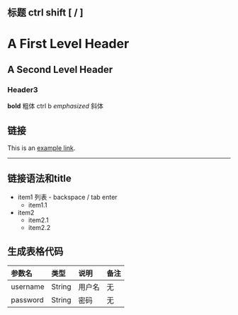 ## 标题 ctrl shift [ / ]

A First Level Header
===
A Second Level Header
---
### Header3

**bold** 粗体 ctrl b
*emphasized* 斜体

## 链接
This is an [example link](http://www.baidu.com "百度一下").
***
链接语法和title
---

- item1 列表 - backspace / tab enter
  - item1.1
- item2
  - item2.1
  - item2.2

## 生成表格代码
| 参数名   | 类型   | 说明   | 备注 |
| :------- | :----- | :----- | :--- |
| username | String | 用户名 | 无   |
| password | String | 密码   | 无   |
